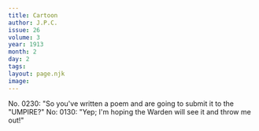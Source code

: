 ```yaml
---
title: Cartoon
author: J.P.C.
issue: 26
volume: 3
year: 1913
month: 2
day: 2
tags:
layout: page.njk
image:
---
```

No. 0230: "So you've written a poem and are going to submit it to the "UMPIRE?"   No: 0130: "Yep; I'm hoping the Warden will see it and throw me out!"

